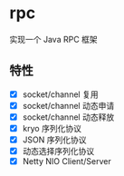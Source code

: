 # rpc
实现一个 Java RPC 框架

## 特性

- [x] socket/channel 复用
- [x] socket/channel 动态申请
- [x] socket/channel 动态释放
- [x] kryo 序列化协议
- [x] JSON 序列化协议
- [x] 动态选择序列化协议
- [x] Netty NIO Client/Server